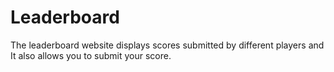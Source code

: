 # Leaderboard
The leaderboard website displays scores submitted by different players and  It also allows you to submit your score.
